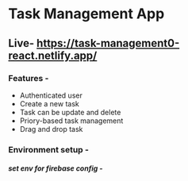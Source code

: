 # Task Management App
## Live- https://task-management0-react.netlify.app/
### Features -
- Authenticated user 
- Create a new task
- Task can be update and delete
- Priory-based task management
- Drag and drop task

### Environment setup -
##### set env for firebase config -
```bash

```
  

